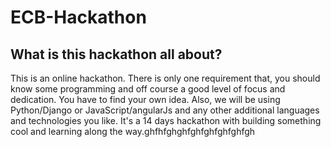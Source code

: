 # ECB-Hackathon

## What is this hackathon all about?
This is an online hackathon. There is only one requirement that, you should know some programming and off course a good level of focus and dedication. You have to find your own idea. Also, we will be using Python/Django or JavaScript/angularJs and any other additional languages and technologies you like. It's a 14 days hackathon with building something cool and learning along the way.ghfhfghghfghfghfghfghfgh
